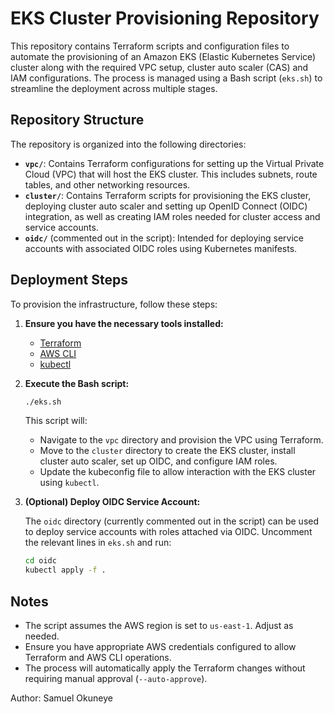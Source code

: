 
# EKS Cluster Provisioning Repository

This repository contains Terraform scripts and configuration files to automate the provisioning of an Amazon EKS (Elastic Kubernetes Service) cluster along with the required VPC setup, cluster auto scaler (CAS) and IAM configurations. The process is managed using a Bash script (`eks.sh`) to streamline the deployment across multiple stages.

## Repository Structure

The repository is organized into the following directories:

- **`vpc/`**: Contains Terraform configurations for setting up the Virtual Private Cloud (VPC) that will host the EKS cluster. This includes subnets, route tables, and other networking resources.
- **`cluster/`**: Contains Terraform scripts for provisioning the EKS cluster, deploying cluster auto scaler and setting up OpenID Connect (OIDC) integration, as well as creating IAM roles needed for cluster access and service accounts.
- **`oidc/`** (commented out in the script): Intended for deploying service accounts with associated OIDC roles using Kubernetes manifests.

## Deployment Steps

To provision the infrastructure, follow these steps:

1. **Ensure you have the necessary tools installed:**
   - [Terraform](https://www.terraform.io/downloads.html)
   - [AWS CLI](https://docs.aws.amazon.com/cli/latest/userguide/install-cliv2.html)
   - [kubectl](https://kubernetes.io/docs/tasks/tools/install-kubectl/)

2. **Execute the Bash script:**

   ```bash
   ./eks.sh
   ```

   This script will:
   - Navigate to the `vpc` directory and provision the VPC using Terraform.
   - Move to the `cluster` directory to create the EKS cluster, install cluster auto scaler, set up OIDC, and configure IAM roles.
   - Update the kubeconfig file to allow interaction with the EKS cluster using `kubectl`.

3. **(Optional) Deploy OIDC Service Account:**
   
   The `oidc` directory (currently commented out in the script) can be used to deploy service accounts with roles attached via OIDC. Uncomment the relevant lines in `eks.sh` and run:

   ```bash
   cd oidc
   kubectl apply -f .
   ```

## Notes

- The script assumes the AWS region is set to `us-east-1`. Adjust as needed.
- Ensure you have appropriate AWS credentials configured to allow Terraform and AWS CLI operations.
- The process will automatically apply the Terraform changes without requiring manual approval (`--auto-approve`).

Author: Samuel Okuneye
